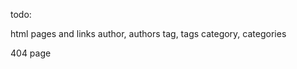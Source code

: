 todo:

html pages and links
        author, authors
        tag, tags
        category, categories 

404 page


